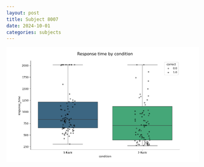 ```yaml
---
layout: post
title: Subject 8007
date: 2024-10-01
categories: subjects
---
```


![](data/8007/run-1/8007_ATS_rt.png)
